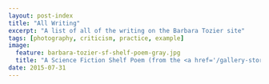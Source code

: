 ```yaml
---
layout: post-index
title: "All Writing"
excerpt: "A list of all of the writing on the Barbara Tozier site"
tags: [photography, criticism, practice, example]
image:
  feature: barbara-tozier-sf-shelf-poem-gray.jpg
  title: "A Science Fiction Shelf Poem (from the <a href='/gallery-stories/'>Stories</a> gallery)"
date: 2015-07-31
---
```


